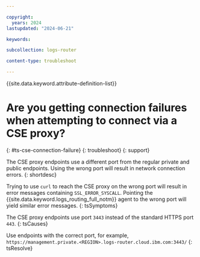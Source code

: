```yaml
---

copyright:
  years: 2024
lastupdated: "2024-06-21"

keywords:

subcollection: logs-router

content-type: troubleshoot

---
```


{{site.data.keyword.attribute-definition-list}}

# Are you getting connection failures when attempting to connect via a CSE proxy?
{: #ts-cse-connection-failure}
{: troubleshoot}
{: support}

The CSE proxy endpoints use a different port from the regular private and public endpoints.
Using the wrong port will result in network connection errors.
{: shortdesc}

Trying to use `curl` to reach the CSE proxy on the wrong port will result in error messages containing `SSL_ERROR_SYSCALL`.
Pointing the {{site.data.keyword.logs_routing_full_notm}} agent to the wrong port will yield similar error messages.
{: tsSymptoms}

The CSE proxy endpoints use port `3443` instead of the standard HTTPS port `443`.
{: tsCauses}

Use endpoints with the correct port, for example, `https://management.private.<REGION>.logs-router.cloud.ibm.com:3443/`
{: tsResolve}
